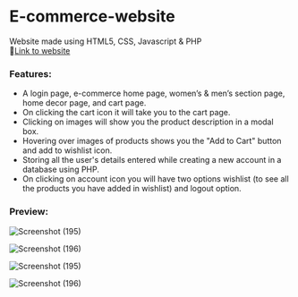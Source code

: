 # E-commerce-website
Website made using HTML5, CSS, Javascript & PHP<br>
🔗[Link to website](http://myfashion.42web.io/login_home.html)

### Features:
* A login page, e-commerce home page, women’s & men’s section page, home decor page, and cart page.
* On clicking the cart icon it will take you to the cart page.
* Clicking on images will show you the product description in a modal box.
* Hovering over images of products shows you the "Add to Cart" button and add to wishlist icon.
* Storing all the user's details entered while creating a new account in a database using PHP.
* On clicking on account icon you will have two options wishlist (to see all the products you have added in wishlist) and logout option.

### Preview:
![Screenshot (195)](https://user-images.githubusercontent.com/89564985/142751900-472bea1f-addf-46e6-abf9-d5b5e9c46fdd.png)<br>

![Screenshot (196)](https://user-images.githubusercontent.com/89564985/142751981-1bc922e7-febf-4d4c-ae89-3e919a3cd53d.png)<br>

![Screenshot (195)](https://user-images.githubusercontent.com/89564985/142752043-ab7098d4-65af-4401-80b2-8ba5dc6f2e89.png)<br>

![Screenshot (196)](https://user-images.githubusercontent.com/89564985/142752046-b3dfe145-944f-4a96-97ea-38ec6c977b72.png)<br>
